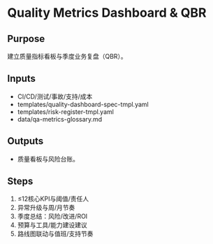 # Quality Metrics Dashboard & QBR

## Purpose

建立质量指标看板与季度业务复盘（QBR）。

## Inputs

- CI/CD/测试/事故/支持/成本
- templates/quality-dashboard-spec-tmpl.yaml
- templates/risk-register-tmpl.yaml
- data/qa-metrics-glossary.md

## Outputs

- 质量看板与风险台账。

## Steps

1. ≤12核心KPI与阈值/责任人
2. 异常升级与周/月节奏
3. 季度总结：风险/改进/ROI
4. 预算与工具/能力建设建议
5. 路线图联动与值班/支持节奏
